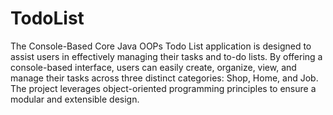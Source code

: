 # TodoList
The Console-Based Core Java OOPs Todo List application is designed to assist users in effectively managing their tasks and to-do lists. By offering a console-based interface, users can easily create, organize, view, and manage their tasks across three distinct categories: Shop, Home, and Job. The project leverages object-oriented programming principles to ensure a modular and extensible design. 
